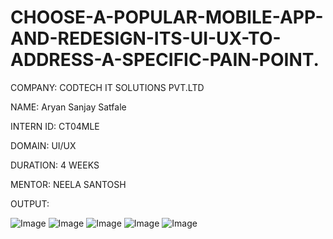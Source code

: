 # CHOOSE-A-POPULAR-MOBILE-APP-AND-REDESIGN-ITS-UI-UX-TO-ADDRESS-A-SPECIFIC-PAIN-POINT.

COMPANY: CODTECH IT SOLUTIONS PVT.LTD

NAME: Aryan Sanjay Satfale

INTERN ID: CT04MLE

DOMAIN: UI/UX

DURATION: 4 WEEKS

MENTOR: NEELA SANTOSH

OUTPUT:

![Image](https://github.com/user-attachments/assets/569b416c-4576-462d-bb8e-787ca2ed00f5)
![Image](https://github.com/user-attachments/assets/ab8f054c-b48c-4826-9fa2-927d1e2e1c53)
![Image](https://github.com/user-attachments/assets/0b558e68-4588-4594-9cf0-2bd9829f45ab)
![Image](https://github.com/user-attachments/assets/35654418-d3db-4005-8f3c-665c3c2be4ad)
![Image](https://github.com/user-attachments/assets/36beef43-bd9c-41c6-8e42-a1c8c1eb7354)


